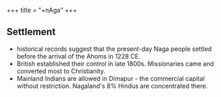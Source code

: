 +++
title = "+nAga"
+++

## Settlement
- historical records suggest that the present-day Naga people settled before the arrival of the Ahoms in 1228 CE.
- British established their control in late 1800s.  Missionaries came and converted most to Christianity.
- Mainland Indians are allowed in Dimapur - the commercial capital without restriction. Nagaland's 8% Hindus are concentrated there.